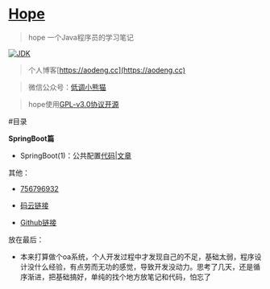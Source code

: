 <h1><a href="#">Hope</a></h1>

>hope 一个Java程序员的学习笔记

[![JDK](https://img.shields.io/badge/JDK-1.8-yellow.svg)](#)

>个人博客[https://aodeng.cc](https://aodeng.cc)

>微信公众号：[低调小熊猫](https://mp.weixin.qq.com/s/l5t8WSCG_-shiD4BPpLYiw) 

>hope使用[GPL-v3.0协议开源](https://github.com/java-aodeng/hope/blob/master/LICENSE)

#目录

**SpringBoot篇**

- SpringBoot(1)：公共配置[代码](https://github.com/java-aodeng/hope/tree/master/springboot1-public-pom)|[文章](https://aodeng.cc/archives/springboot-yi)

其他：
- [756796932](https://jq.qq.com/?_wv=1027&k=5y4H7Nz) 

- [码云链接](https://gitee.com/java_aodeng/hope)

- [Github链接](https://github.com/java-aodeng/hope)

放在最后：
- 本来打算做个oa系统，个人开发过程中才发现自己的不足，基础太弱，程序设计没什么经验，有点劳而无功的感觉，导致开发没动力。思考了几天，还是循序渐进，把基础搞好，单纯的找个地方放笔记和代码，怕忘了
